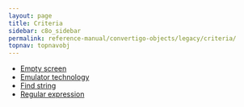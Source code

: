 ```yaml
---
layout: page
title: Criteria
sidebar: c8o_sidebar
permalink: reference-manual/convertigo-objects/legacy/criteria/
topnav: topnavobj
---
```

* [Empty screen](empty-screen/)
* [Emulator technology](emulator-technology/)
* [Find string](find-string/)
* [Regular expression](regular-expression/)
